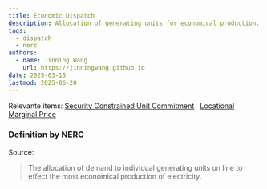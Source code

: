 ```yaml
---
title: Economic Dispatch
description: Allocation of generating units for economical production.
tags:
  - dispatch
  - nerc
authors:
  - name: Jinning Wang
    url: https://jinningwang.github.io
date: 2025-03-15
lastmod: 2025-06-20
---
```


Relevante items: [Security Constrained Unit Commitment](/wiki/security-constrained-unit-commitment) &nbsp; [Locational Marginal Price](/wiki/locational-marginal-price)

### Definition by NERC

Source: <d-cite key="nerc2024glossary"></d-cite>

> The allocation of demand to individual generating units on line to effect the most economical production of electricity.
